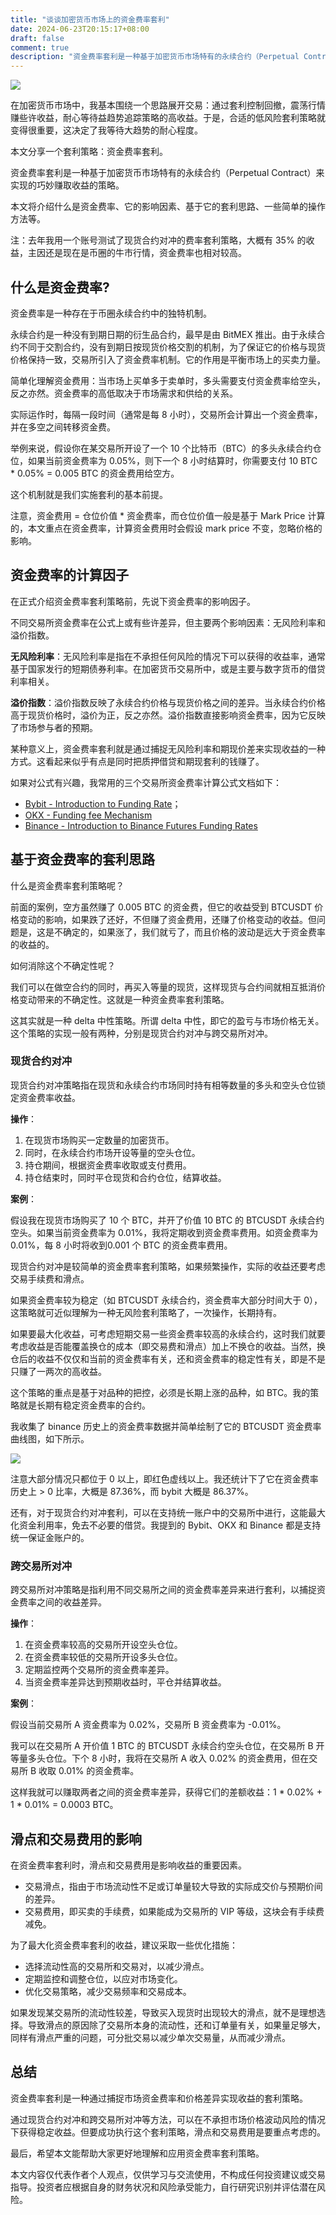 ```yaml
---
title: "谈谈加密货币市场上的资金费率套利"
date: 2024-06-23T20:15:17+08:00
draft: false
comment: true
description: "资金费率套利是一种基于加密货币市场特有的永续合约（Perpetual Contract）来实现的巧妙赚取收益的策略。"
---
```


![](https://cdn.jsdelivr.net/gh/poloxue/images@2024-06/2024-06-23-funding-fee-arbitrage-in-cryptocurrency-market-00.png)

在加密货币市场中，我基本围绕一个思路展开交易：通过套利控制回撤，震荡行情赚些许收益，耐心等待益趋势追踪策略的高收益。于是，合适的低风险套利策略就变得很重要，这决定了我等待大趋势的耐心程度。

本文分享一个套利策略：资金费率套利。

资金费率套利是一种基于加密货币市场特有的永续合约（Perpetual Contract）来实现的巧妙赚取收益的策略。

本文将介绍什么是资金费率、它的影响因素、基于它的套利思路、一些简单的操作方法等。

注：去年我用一个账号测试了现货合约对冲的费率套利策略，大概有 35% 的收益，主因还是现在是币圈的牛市行情，资金费率也相对较高。

## 什么是资金费率?

资金费率是一种存在于币圈永续合约中的独特机制。

永续合约是一种没有到期日期的衍生品合约，最早是由 BitMEX 推出。由于永续合约不同于交割合约，没有到期日按现货价格交割的机制，为了保证它的价格与现货价格保持一致，交易所引入了资金费率机制。它的作用是平衡市场上的买卖力量。

简单化理解资金费用：当市场上买单多于卖单时，多头需要支付资金费率给空头，反之亦然。资金费率的高低取决于市场需求和供给的关系。

实际运作时，每隔一段时间（通常是每 8 小时），交易所会计算出一个资金费率，并在多空之间转移资金费。

举例来说，假设你在某交易所开设了一个 10 个比特币（BTC）的多头永续合约仓位，如果当前资金费率为 0.05%，则下一个 8 小时结算时，你需要支付 10 BTC * 0.05% = 0.005 BTC 的资金费用给空方。

这个机制就是我们实施套利的基本前提。

注意，资金费用 = 仓位价值 * 资金费率，而仓位价值一般是基于 Mark Price 计算的，本文重点在资金费率，计算资金费用时会假设 mark price 不变，忽略价格的影响。

## 资金费率的计算因子

在正式介绍资金费率套利策略前，先说下资金费率的影响因子。

不同交易所资金费率在公式上或有些许差异，但主要两个影响因素：无风险利率和溢价指数。

**无风险利率**：无风险利率是指在不承担任何风险的情况下可以获得的收益率，通常基于国家发行的短期债券利率。在加密货币交易所中，或是主要与数字货币的借贷利率相关。

**溢价指数**：溢价指数反映了永续合约价格与现货价格之间的差异。当永续合约价格高于现货价格时，溢价为正，反之亦然。溢价指数直接影响资金费率，因为它反映了市场参与者的预期。

某种意义上，资金费率套利就是通过捕捉无风险利率和期现价差来实现收益的一种方式。这看起来似乎有点是同时把质押借贷和期现套利的钱赚了。

如果对公式有兴趣，我常用的三个交易所资金费率计算公式文档如下：

- [Bybit - Introduction to Funding Rate](https://www.bybit.com/en/help-center/article/What-is-funding-rate-and-predicted-rate)；
- [OKX - Funding fee Mechanism](https://www.okx.com/help/iv-introduction-to-perpetual-swap-funding-fee)
- [Binance - Introduction to Binance Futures Funding Rates](https://www.binance.com/en/support/faq/introduction-to-binance-futures-funding-rates-360033525031)

## 基于资金费率的套利思路

什么是资金费率套利策略呢？

前面的案例，空方虽然赚了 0.005 BTC 的资金费，但它的收益受到 BTCUSDT 价格变动的影响，如果跌了还好，不但赚了资金费用，还赚了价格变动的收益。但问题是，这是不确定的，如果涨了，我们就亏了，而且价格的波动是远大于资金费率的收益的。

如何消除这个不确定性呢？

我们可以在做空合约的同时，再买入等量的现货，这样现货与合约间就相互抵消价格变动带来的不确定性。这就是一种资金费率套利策略。

这其实就是一种 delta 中性策略。所谓 delta 中性，即它的盈亏与市场价格无关。这个策略的实现一般有两种，分别是现货合约对冲与跨交易所对冲。

### 现货合约对冲

现货合约对冲策略指在现货和永续合约市场同时持有相等数量的多头和空头仓位锁定资金费率收益。

**操作**：

1. 在现货市场购买一定数量的加密货币。
2. 同时，在永续合约市场开设等量的空头仓位。
3. 持仓期间，根据资金费率收取或支付费用。
4. 持仓结束时，同时平仓现货和合约仓位，结算收益。

**案例**：

假设我在现货市场购买了 10 个 BTC，并开了价值 10 BTC 的 BTCUSDT 永续合约空头。如果当前资金费率为 0.01%，我将定期收到资金费率费用。如资金费率为0.01%，每 8 小时将收到0.001 个 BTC 的资金费率费用。

现货合约对冲是较简单的资金费率套利策略，如果频繁操作，实际的收益还要考虑交易手续费和滑点。

如果资金费率较为稳定（如 BTCUSDT 永续合约，资金费率大部分时间大于 0），这策略就可近似理解为一种无风险套利策略了，一次操作，长期持有。

如果要最大化收益，可考虑短期交易一些资金费率较高的永续合约，这时我们就要考虑收益是否能覆盖换仓的成本（即交易费和滑点）加上不换仓的收益。当然，换仓后的收益不仅仅和当前的资金费率有关，还和资金费率的稳定性有关，即是不是只赚了一两次的高收益。

这个策略的重点是基于对品种的把控，必须是长期上涨的品种，如 BTC。我的策略就是长期有稳定资金费率的合约。

我收集了 binance 历史上的资金费率数据并简单绘制了它的 BTCUSDT 资金费率曲线图，如下所示。

![](https://cdn.jsdelivr.net/gh/poloxue/images@2024-06/2024-06-23-funding-fee-arbitrage-in-cryptocurrency-market-02.png)

注意大部分情况只都位于 0 以上，即红色虚线以上。我还统计下了它在资金费率历史上 > 0 比率，大概是 87.36%，而 bybit 大概是 86.37%。

还有，对于现货合约对冲套利，可以在支持统一账户中的交易所中进行，这能最大化资金利用率，免去不必要的借贷。我提到的 Bybit、OKX 和 Binance 都是支持统一保证金账户的。

### 跨交易所对冲

跨交易所对冲策略是指利用不同交易所之间的资金费率差异来进行套利，以捕捉资金费率之间的收益差异。

**操作**：

1. 在资金费率较高的交易所开设空头仓位。
2. 在资金费率较低的交易所开设多头仓位。
3. 定期监控两个交易所的资金费率差异。
4. 当资金费率差异达到预期收益时，平仓并结算收益。

**案例**：

假设当前交易所 A 资金费率为 0.02%，交易所 B 资金费率为 -0.01%。

我可以在交易所 A 开价值 1 BTC 的 BTCUSDT 永续合约空头仓位，在交易所 B 开等量多头仓位。下个 8 小时，我将在交易所 A 收入 0.02% 的资金费用，但在交易所 B 收取 0.01% 的资金费率。

这样我就可以赚取两者之间的资金费率差异，获得它们的差额收益：1 * 0.02% + 1 * 0.01% = 0.0003 BTC。

## 滑点和交易费用的影响

在资金费率套利时，滑点和交易费用是影响收益的重要因素。

- 交易滑点，指由于市场流动性不足或订单量较大导致的实际成交价与预期价间的差异。
- 交易费用，即买卖的手续费，如果能成为交易所的 VIP 等级，这块会有手续费减免。

为了最大化资金费率套利的收益，建议采取一些优化措施：

- 选择流动性高的交易所和交易对，以减少滑点。
- 定期监控和调整仓位，以应对市场变化。
- 优化交易策略，减少交易频率和交易成本。

如果发现某交易所的流动性较差，导致买入现货时出现较大的滑点，就不是理想选择。导致滑点的原因除了交易所本身的流动性，还和订单量有关，如果量足够大，同样有滑点严重的问题，可分批交易以减少单次交易量，从而减少滑点。

## 总结

资金费率套利是一种通过捕捉市场资金费率和价格差异实现收益的套利策略。

通过现货合约对冲和跨交易所对冲等方法，可以在不承担市场价格波动风险的情况下获得稳定收益。但要成功执行这个套利策略，滑点和交易费用是要重点考虑的。

最后，希望本文能帮助大家更好地理解和应用资金费率套利策略。

本文内容仅代表作者个人观点，仅供学习与交流使用，不构成任何投资建议或交易指导。投资者应根据自身的财务状况和风险承受能力，自行研究识别并评估潜在风险。

